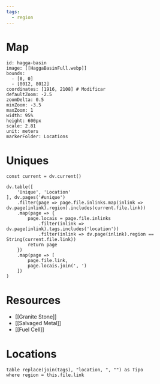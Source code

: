 ```yaml
---
tags:
  - region
---
```

# Map
```leaflet
id: hagga-basin
image: [[HaggaBasinFull.webp]]
bounds:
  - [0, 0]
  - [8012, 8012]
coordinates: [1916, 2108] # Modificar
defaultZoom: -2.5
zoomDelta: 0.5
minZoom: -3.5
maxZoom: 1
width: 95%
height: 600px
scale: 2.81
unit: meters
markerFolder: Locations
```
# Uniques
```dataviewjs
const current = dv.current()

dv.table([
	'Unique', 'Location'
], dv.pages('#unique')
	.filter(page => page.file.inlinks.map(inlink => dv.page(inlink).region).includes(current.file.link))
	.map(page => {
		page.locais = page.file.inlinks
			.filter(inlink => dv.page(inlink).tags.includes('location'))
			.filter(inlink => dv.page(inlink).region == String(current.file.link))
		return page
	})
	.map(page => [
		page.file.link,
		page.locais.join(', ')
	])
)
```
# Resources
- [[Granite Stone]]
- [[Salvaged Metal]]
- [[Fuel Cell]]
# Locations
```dataview
table replace(join(tags), "location, ", "") as Tipo
where region = this.file.link
```
